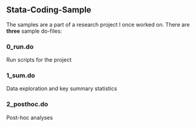 ## Stata-Coding-Sample

The samples are a part of a research project I once worked on. There are **three** sample do-files:

### 0_run.do

Run scripts for the project

### 1_sum.do

Data exploration and key summary statistics

### 2_posthoc.do

Post-hoc analyses
